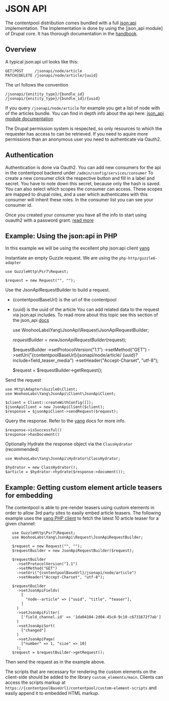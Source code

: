 # JSON API

The contentpool distribution comes bundled 
with a full [json:api](https://jsonapi.org/) implementation.
The Implementation is done by 
using the [json_api module] of Drupal core. It has thorough
documentation in the [handbook](https://www.drupal.org/docs/8/modules/jsonapi/jsonapi).

## Overview

A typical json:api url looks like this:

    GET|POST     /jsonapi/node/article
    PATCH|DELETE /jsonapi/node/article/{uuid}

The url follows the convention

    /jsonapi/{enitity_type}/{bundle_id}
    /jsonapi/{enitity_type}/{bundle_id}/{uuid}
    
If you query `/jsonapi/node/article` for example you get a 
list of node with of the articles bundle.
You can find in depth info about the api here: 
[json_api module documentation](https://www.drupal.org/docs/8/modules/jsonapi)

The Drupal permission system is respected, so only resources to which 
the requester has access to can be retrieved.
If you need to aquire more permissions than an anonymous user 
you need to authenticate via Oauth2.

## Authentication

Authentication is done via Oauth2. 
You can add new consumers for the api in the contentpool 
backend under `/admin/config/services/consumer`
To create a new consumer click the respective button and fill in a 
label and secret. You have to note down this secret,
because only the hash is saved. You can also select which scopes the 
consumer can access. These scopes are mapped to 
drupal roles, and a user which authenticates with this consumer will 
inherit these roles. In the consumer list you can
see your consumer id.

Once you created your consumer you have all the info to start using 
ouauth2 with a password grant. 
[read more](http://oauth2.thephpleague.com/authorization-server/resource-owner-password-credentials-grant/)

## Example: Using the json:api in PHP

In this example we will be using the excellent php json:api client 
[yang](https://github.com/woohoolabs/yang)

Instantiate an empty Guzzle request. 
We are using the `php-http/guzzle6-adapter`

    use GuzzleHttp\Psr7\Request;

    $request = new Request("", "");
    
Use the JsonApiRequestBuilder to build a request. 
*   {contentpoolBaseUrl} is the url of the contentpool
*   {uuid} is the uuid of the article
You can add related data to the request via json:api includes. 
To read more about this topic see this section of the json_api 
[docs](https://www.drupal.org/docs/8/modules/jsonapi/includes)


    use WoohooLabs\Yang\JsonApi\Request\JsonApiRequestBuilder;

    $requestBuilder = new JsonApiRequestBuilder($request);

    $requestBuilder
      ->setProtocolVersion("1.1")
      ->setMethod("GET")
      ->setUri("{contentpoolBaseUrl}/jsonapi/node/article/
    {uuid}?include=field_teaser_media")
      ->setHeader("Accept-Charset", "utf-8");

    $request = $requestBuilder->getRequest();

Send the request

    use Http\Adapter\Guzzle6\Client;
    use WoohooLabs\Yang\JsonApi\Client\JsonApiClient;
    
    $client = Client::createWithConfig([]);
    $jsonApiClient = new JsonApiClient($client);
    $response = $jsonApiClient->sendRequest($request);
   
Query the response. Refer to the [yang](https://github.com/woohoolabs/yang) docs for more info.

    $response->isSuccessful()
    $response->hasDocument()

Optionally Hydrate the response object via the `ClassHydrator` (recommended)

    use WoohooLabs\Yang\JsonApi\Hydrator\ClassHydrator;

    $hydrator = new ClassHydrator();
    $article = $hydrator->hydrate($response->document());

## Example: Getting custom element article teasers for embedding

The contentpool is able to pre-render teasers using custom elements in
order to allow 3rd party sites to easily embed article teasers. The
following example uses the [yang PHP client](https://github.com/woohoolabs/yang)
to fetch the latest 10 article teaser for a given channel:

       use GuzzleHttp\Psr7\Request;
       use WoohooLabs\Yang\JsonApi\Request\JsonApiRequestBuilder;
       
       $request = new Request("", "");
       $requestBuilder = new JsonApiRequestBuilder($request);
       
       $requestBuilder
         ->setProtocolVersion("1.1")
         ->setMethod("GET")
         ->setUri("{contentpoolBaseUrl}/jsonapi/node/article")
         ->setHeader("Accept-Charset", "utf-8");
       
       $requestBuilder
         ->setJsonApiFields(
           [
             "node--article" => ["uuid", "title", "teaser"],
           ]
         )
         ->setJsonApiFilter(
           ['field_channel.id' => '1da04104-2d04-45c8-9c10-c6731672f7ab']
         )
         ->setJsonApiSort(
           ["changed"]
         )
         ->setJsonApiPage(
           ["number" => 1, "size" => 10]
         );
       $request = $requestBuilder->getRequest();

Then send the request as in the example above. 

The scripts that are necessary for rendering the custom elements on the client-side
should be added to the library `custom_elements/main`. Clients can access the scripts
markup at `https://{contentpoolBaseUrl}/contentpool/custom-element-scripts` and easily
append it to embedded HTML markup.





